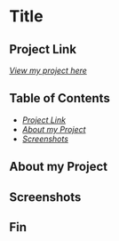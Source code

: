 # Title

## Project Link

[_View my project here_]()

## Table of Contents

- [_Project Link_](#project-link)
- [_About my Project_](#about-my-project)
- [_Screenshots_](#screenshots)

## About my Project

## Screenshots

## Fin
